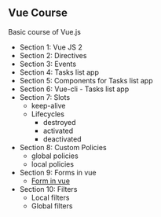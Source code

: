 ## Vue Course
Basic course of Vue.js

- Section 1: Vue JS 2
- Section 2: Directives
- Section 3: Events
- Section 4: Tasks list app
- Section 5: Components for Tasks list app
- Section 6: Vue-cli - Tasks list app
- Section 7: Slots
    + keep-alive
    + Lifecycles
        - destroyed
        - activated
        - deactivated
- Section 8: Custom Policies
    + global policies
    + local policies
- Section 9: Forms in vue
    + [Form in vue](https://github.com/Victoriasaurio/forms-in-vue)
- Section 10: Filters
    + Local filters
    + Global filters